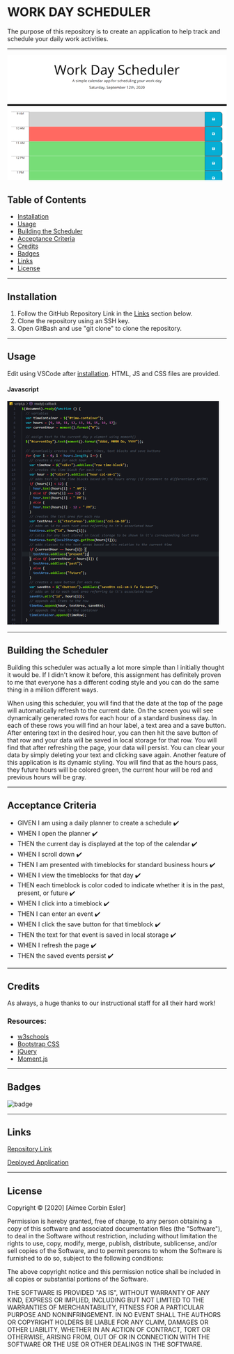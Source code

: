 # WORK DAY SCHEDULER

The purpose of this repository is to create an application to help track and schedule your daily work activities.

-----

![SCHEDULER](scheduler.png)

## Table of Contents
* [Installation](#installation)
* [Usage](#Usage)
* [Building the Scheduler](#building-the-scheduler)
* [Acceptance Criteria](#acceptance-criteria)
* [Credits](#credits)
* [Badges](#badges)
* [Links](#Links)
* [License](#license)

-----

## Installation
1. Follow the GitHub Repository Link in the [Links](#Links) section below.
1. Clone the repository using an SSH key.
1. Open GitBash and use "git clone" to clone the repository.

-----

## Usage
Edit using VSCode after [installation](#installation). HTML, JS and CSS files are provided.

#### Javascript

![JS](javascript.png)

-----

## Building the Scheduler

Building this scheduler was actually a lot more simple than I initially thought it would be. If I didn't know it before, this assignment has definitely proven to me that everyone has a different coding style and you can do the same thing in a million different ways.

When using this scheduler, you will find that the date at the top of the page will automatically refresh to the current date. On the screen you will see dynamically generated rows for each hour of a standard business day. In each of these rows you will find an hour label, a text area and a save button. After entering text in the desired hour, you can then hit the save button of that row and your data will be saved in local storage for that row. You will find that after refreshing the page, your data will persist. You can clear your data by simply deleting your text and clicking save again. Another feature of this application is its dynamic styling. You will find that as the hours pass, they future hours will be colored green, the current hour will be red and previous hours will be gray.

-----

## Acceptance Criteria

* GIVEN I am using a daily planner to create a schedule :heavy_check_mark:
* WHEN I open the planner :heavy_check_mark:
* THEN the current day is displayed at the top of the calendar :heavy_check_mark:
* WHEN I scroll down :heavy_check_mark:
* THEN I am presented with timeblocks for standard business hours :heavy_check_mark:
* WHEN I view the timeblocks for that day :heavy_check_mark:
* THEN each timeblock is color coded to indicate whether it is in the past, present, or future :heavy_check_mark:
* WHEN I click into a timeblock :heavy_check_mark:
* THEN I can enter an event :heavy_check_mark:
* WHEN I click the save button for that timeblock :heavy_check_mark:
* THEN the text for that event is saved in local storage :heavy_check_mark:
* WHEN I refresh the page :heavy_check_mark:
* THEN the saved events persist :heavy_check_mark:

-----

## Credits
As always, a huge thanks to our instructional staff for all their hard work!

### Resources:

* [w3schools](https://www.w3schools.com)
* [Bootstrap CSS](https://getbootstrap.com/)
* [jQuery](https://jquery.com/)
* [Moment.js](https://momentjs.com/)

-----

## Badges
![badge](https://img.shields.io/github/issues-raw/aimeecesler/work-day-scheduler)

-----

## Links
[Repository Link](https://github.com/aimeecesler/work-day-scheduler)

[Deployed Application](https://aimeecesler.github.io/work-day-scheduler/)

-----

## License
Copyright &copy; [2020] [Aimee Corbin Esler]

Permission is hereby granted, free of charge, to any person obtaining a copy
of this software and associated documentation files (the "Software"), to deal
in the Software without restriction, including without limitation the rights
to use, copy, modify, merge, publish, distribute, sublicense, and/or sell
copies of the Software, and to permit persons to whom the Software is
furnished to do so, subject to the following conditions:

The above copyright notice and this permission notice shall be included in all
copies or substantial portions of the Software.

THE SOFTWARE IS PROVIDED "AS IS", WITHOUT WARRANTY OF ANY KIND, EXPRESS OR
IMPLIED, INCLUDING BUT NOT LIMITED TO THE WARRANTIES OF MERCHANTABILITY,
FITNESS FOR A PARTICULAR PURPOSE AND NONINFRINGEMENT. IN NO EVENT SHALL THE
AUTHORS OR COPYRIGHT HOLDERS BE LIABLE FOR ANY CLAIM, DAMAGES OR OTHER
LIABILITY, WHETHER IN AN ACTION OF CONTRACT, TORT OR OTHERWISE, ARISING FROM,
OUT OF OR IN CONNECTION WITH THE SOFTWARE OR THE USE OR OTHER DEALINGS IN THE
SOFTWARE.